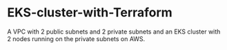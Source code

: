 # EKS-cluster-with-Terraform
  A VPC with 2 public subnets and 2 private subnets and an EKS cluster with 2 nodes running on the private subnets  on AWS.
